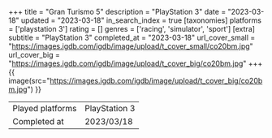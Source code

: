 +++
title = "Gran Turismo 5"
description = "PlayStation 3"
date = "2023-03-18"
updated = "2023-03-18"
in_search_index = true
[taxonomies]
platforms = ['playstation 3']
rating = []
genres = ['racing', 'simulator', 'sport']
[extra]
subtitle = "PlayStation 3"
completed_at = "2023-03-18"
url_cover_small = "https://images.igdb.com/igdb/image/upload/t_cover_small/co20bm.jpg"
url_cover_big = "https://images.igdb.com/igdb/image/upload/t_cover_big/co20bm.jpg"
+++
{{ image(src="https://images.igdb.com/igdb/image/upload/t_cover_big/co20bm.jpg") }}

|              |            |
| ------------ | ---------- |
| Played platforms    | PlayStation 3 |
| Completed at | 2023/03/18 |


